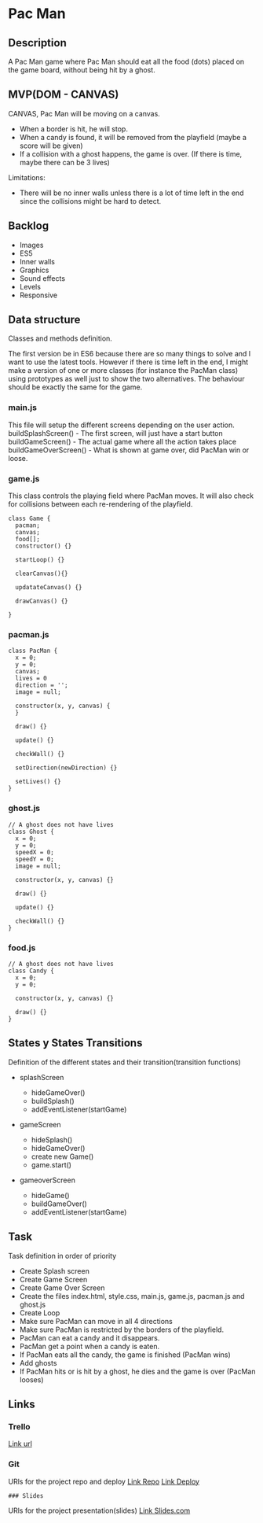 # Pac Man

## Description

A Pac Man game where Pac Man should eat all the food (dots) placed on the game board, without being hit by a ghost.


## MVP(DOM - CANVAS)

CANVAS, Pac Man will be moving on a canvas. 
 - When a border is hit, he will stop. 
 - When a candy is found, it will be removed from the playfield (maybe a score will be given)
 - If a collision with a ghost happens, the game is over. (If there is time, maybe there can be 3 lives)

Limitations:
 - There will be no inner walls unless there is a lot of time left in the end since the collisions might be hard to detect.


## Backlog
  - Images
  - ES5
  - Inner walls
  - Graphics
  - Sound effects
  - Levels
  - Responsive


## Data structure
Classes and methods definition.

The first version be in ES6 because there are so many things to solve and I want to use the latest tools. However if there is time left in the end, I might make a version of one or more classes (for instance the PacMan class) using prototypes as well just to show the two alternatives. The behaviour should be exactly the same for the game.

### main.js
This file will setup the different screens depending on the user action.
buildSplashScreen()  - The first screen, will just have a start button
buildGameScreen() - The actual game where all the action takes place
buildGameOverScreen() - What is shown at game over, did PacMan win or loose.

### game.js
This class controls the playing field where PacMan moves. It will also check for collisions between each re-rendering of the playfield.
```
class Game {
  pacman;
  canvas;
  food[];
  constructor() {}

  startLoop() {}

  clearCanvas(){}

  updatateCanvas() {}

  drawCanvas() {}

}
```

### pacman.js
```
class PacMan {
  x = 0;
  y = 0;
  canvas;
  lives = 0
  direction = '';
  image = null;

  constructor(x, y, canvas) {
  }

  draw() {}

  update() {}

  checkWall() {}

  setDirection(newDirection) {}

  setLives() {}
}
```


### ghost.js
```
// A ghost does not have lives
class Ghost {
  x = 0;
  y = 0;
  speedX = 0;
  speedY = 0;
  image = null;
  
  constructor(x, y, canvas) {}

  draw() {}

  update() {}

  checkWall() {}
}
```


### food.js
```
// A ghost does not have lives
class Candy {
  x = 0;
  y = 0;

  constructor(x, y, canvas) {}

  draw() {}
}
```


## States y States Transitions
Definition of the different states and their transition(transition functions)

  - splashScreen
    - hideGameOver()
    - buildSplash()
    - addEventListener(startGame)
    
  - gameScreen
    - hideSplash()
    - hideGameOver()
    - create new Game()
    - game.start()
  
  - gameoverScreen
    - hideGame()
    - buildGameOver()
    - addEventListener(startGame) 



## Task
Task definition in order of priority
 - Create Splash screen
 - Create Game Screen
 - Create Game Over Screen
 - Create the files index.html, style.css, main.js, game.js, pacman.js and ghost.js
 - Create Loop
 - Make sure PacMan can move in all 4 directions
 - Make sure PacMan is restricted by the borders of the playfield.
 - PacMan can eat a candy and it disappears.
 - PacMan get a point when a candy is eaten.
 - If PacMan eats all the candy, the game is finished (PacMan wins)
 - Add ghosts
 - If PacMan hits or is hit by a ghost, he dies and the game is over (PacMan looses)

 
## Links


### Trello
[Link url](https://trello.com/b/z2mpVWIB/pacman)


  ### Git
URls for the project repo and deploy
[Link Repo](http://github.com)
  [Link Deploy](http://github.com)


    ### Slides
URls for the project presentation(slides)
[Link Slides.com](http://slides.com)
